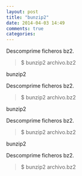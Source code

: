 ```yaml
---
layout: post
title: "bunzip2"
date: 2014-04-03 14:49
comments: true
categories: 
---
```

Descomprime ficheros bz2.

>$ bunzip2 archivo.bz2

bunzip2

Descomprime ficheros bz2.

>$ bunzip2 archivo.bz2

bunzip2

Descomprime ficheros bz2.

>$ bunzip2 archivo.bz2

bunzip2

Descomprime ficheros bz2.

>$ bunzip2 archivo.bz2

